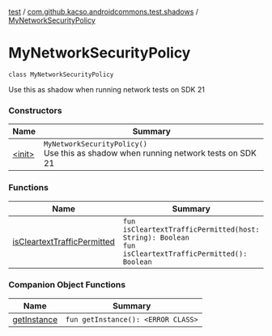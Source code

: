 [test](../../index.md) / [com.github.kacso.androidcommons.test.shadows](../index.md) / [MyNetworkSecurityPolicy](.)

# MyNetworkSecurityPolicy

`class MyNetworkSecurityPolicy`

Use this as shadow when running network tests on SDK 21

### Constructors

| Name | Summary |
|---|---|
| [&lt;init&gt;](-init-.md) | `MyNetworkSecurityPolicy()`<br>Use this as shadow when running network tests on SDK 21 |

### Functions

| Name | Summary |
|---|---|
| [isCleartextTrafficPermitted](is-cleartext-traffic-permitted.md) | `fun isCleartextTrafficPermitted(host: String): Boolean`<br>`fun isCleartextTrafficPermitted(): Boolean` |

### Companion Object Functions

| Name | Summary |
|---|---|
| [getInstance](get-instance.md) | `fun getInstance(): <ERROR CLASS>` |
